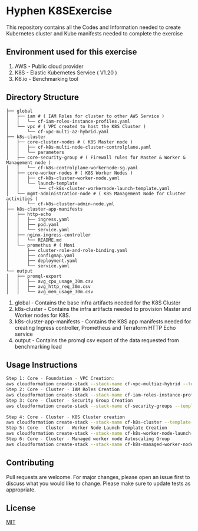 # Hyphen K8SExercise
This repository contains all the Codes and Information needed to create Kubernetes cluster and Kube manifests needed to complete the exercise
## Environment used for this exercise
1. AWS - Public cloud provider
2. K8S - Elastic Kubernetes Service ( V1.20 )
3. K6.io - Benchmarking tool
## Directory Structure
```text
├── global 
│   ├── iam # ( IAM Roles for cluster to other AWS Service )
│   │   └── cf-iam-roles-instance-profiles.yaml
│   └── vpc # ( VPC created to host the K8S Cluster )
│       └── cf-vpc-multi-az-hybrid.yaml
├── k8s-cluster 
│   ├── core-cluster-nodes # ( K8S Master node )
│   │   ├── cf-k8s-multi-node-cluster-controlplane.yaml
│   │   └── parameters
│   ├── core-security-group # ( Firewall rules for Master & Worker & Management node )
│   │   └── cf-k8s-controlplane-workernode-sg.yaml
│   ├── core-worker-nodes # ( K8S Worker Nodes )
│   │   ├── cf-k8s-cluster-worker-node.yaml
│   │   └── launch-template
│   │       └── cf-k8s-cluster-workernode-launch-template.yaml
│   └── mgmt-administration-node # ( K8S Management Node for Cluster activities )
│       └── cf-k8s-cluster-admin-node.yml
├── k8s-cluster-app-manifests 
│   ├── http-echo
│   │   ├── ingress.yaml
│   │   ├── pod.yaml
│   │   └── service.yaml
│   ├── nginx-ingress-controller
│   │   └── README.md
│   └── promethus # ( Moni
│       ├── cluster-role-and-role-binding.yaml
│       ├── configmap.yaml
│       ├── deployment.yaml
│       └── service.yaml
└── output
│   ├── promql-export
│   │   ├── avg_cpu_usage_30m.csv
│   │   ├── avg_http_req_30m.csv
│   │   └── avg_mem_usage_30m.csv
```
1. global - Contains the base infra artifacts needed for the K8S Cluster
2. k8s-cluster - Contains the infra artifacts needed to provision Master and Worker nodes for K8S.
3. k8s-cluster-app-manifests - Contains the K8S app manifests needed for creating Ingress controller, Prometheus and Terraform HTTP Echo service
4. output - Contains the promql csv export of the data requested from benchmarking load
## Usage Instructions
```bash
Step 1: Core - Foundation - VPC Creation:
aws cloudformation create-stack --stack-name cf-vpc-multiaz-hybrid --template-body file:///k8s-cluster-exercise/global/vpc/cf-vpc-multi-az-hybrid.yaml --on-failure DO_NOTHING 
Step 2: Core - Cluster - IAM Roles Creation
aws cloudformation create-stack --stack-name cf-iam-roles-instance-profile --template-body file:///k8s-cluster-exercise/global/iam/cf-iam-roles-instance-profiles.yaml --capabilities CAPABILITY_NAMED_IAM --on-failure DO_NOTHING 
Step 3: Core - Cluster - Security Group Creation
aws cloudformation create-stack --stack-name cf-security-groups --template-body file:///k8s-cluster-exercise/k8s-cluster/security-group/cf-k8s-controlplane-workernode-sg.yaml 
 
Step 4: Core - Cluster - K8S Cluster creation 
aws cloudformation create-stack --stack-name cf-k8s-cluster --template-body file:///k8s-cluster-exercise/k8s-cluster/core-cluster-nodes/cf-k8s-multi-node-cluster-controlplane.yaml  --capabilities CAPABILITY_NAMED_IAM
Step 5: Core - Cluster - Worker Node Launch Template Creation
aws cloudformation create-stack --stack-name cf-k8s-worker-node-launch-template --template-body file:///k8s-cluster-exercise/k8s-cluster/core-worker-nodes/launch-template/cf-k8s-cluster-workernode-launch-template.yaml 
Step 6: Core - Cluster - Managed worker node Autoscaling Group  
aws cloudformation create-stack --stack-name cf-k8s-managed-worker-nodes --template-body file:///k8s-cluster-exercise/k8s-cluster/core-worker-nodes/cf-k8s-cluster-worker-node.yaml
```
## Contributing
Pull requests are welcome. For major changes, please open an issue first to discuss what you would like to change.
Please make sure to update tests as appropriate.
## License
[MIT](https://choosealicense.com/licenses/mit/)